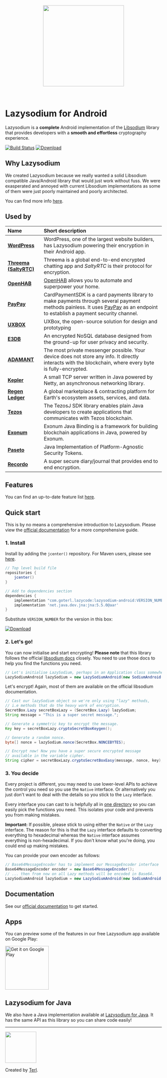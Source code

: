 <br>

<p align="center"><img width="260" style="float: center;" style="display: inline;" src="https://filedn.com/lssh2fV92SE8dRT5CWJvvSy/lazycode/lazysodium/large_logo.png" /></p>
  
<br>
  
# Lazysodium for Android
  
Lazysodium is a **complete** Android implementation of the [Libsodium](https://github.com/jedisct1/libsodium) library that provides developers with a **smooth and effortless** cryptography experience.

[![Build Status](https://dev.azure.com/gurpreetishere/Lazysodium/_apis/build/status/terl.lazysodium-android?branchName=master)](https://dev.azure.com/gurpreetishere/Lazysodium/_build/latest?definitionId=3&branchName=master)
[![Download](https://api.bintray.com/packages/terl/lazysodium-maven/lazysodium-android/images/download.svg) ](https://bintray.com/terl/lazysodium-maven/lazysodium-android/_latestVersion)


## Why Lazysodium
We created Lazysodium because we really wanted a solid Libsodium compatible Java/Android library that would just work without fuss. We were exasperated and annoyed with current Libsodium implementations as some of them were just poorly maintained and poorly architected.

You can find more info [here](https://docs.lazycode.co/lazysodium/about-1).

## Used by

| **Name** | **Short description** | 
| :--- | :--- | 
| [**WordPress**](https://apps.wordpress.com/mobile/) | WordPress, one of the largest website builders, has Lazysodium powering their encryption in their Android app. |
| [**Threema \(SaltyRTC\)**](https://github.com/saltyrtc/saltyrtc-client-java) | Threema is a global end-to-end encrypted chatting app and _SaltyRTC_ is their protocol for encryption. |
| [**OpenHAB**](https://github.com/openhab/openhab-osgiify) | [OpenHAB](https://www.openhab.org/) allows you to automate and superpower your home. |
| [**PayPay**](https://github.com/paypayue/AndroidPaymentSDK) | CardPaymentSDK is a card payments library to make payments through several payment methods painless. It uses [PayPay](https://paypay.pt/paypay/) as an endpoint to establish a payment security channel. | 
| [**UXBOX**](https://github.com/uxbox/uxbox) | UXBox, the open-source solution for design and prototyping |
| [**E3DB**](https://tozny.com/e3db/) | An encrypted NoSQL database designed from the ground-up for user privacy and security. | 
| [**ADAMANT**](https://adamant.im/) | The most private messenger possible. Your device does not store any info. It directly interacts with the blockchain, where every byte is fully-encrypted. | 
| [**Kepler**](https://github.com/Quackster/Kepler) | A small TCP server written in Java powered by Netty, an asynchronous networking library. |
| [**Regen Ledger**](https://www.regen.network/) | A global marketplace & contracting platform for Earth's ecosystem assets, services, and data. |
| [**Tezos**](https://github.com/LMilfont/TezosJ-plainjava) | The TezosJ SDK library enables plain Java developers to create applications that communicates with Tezos blockchain. |
| [**Exonum**](https://github.com/exonum/exonum-java-binding) | Exonum Java Binding is a framework for building blockchain applications in Java, powered by Exonum. |
| [**Paseto**](https://github.com/atholbro/paseto) | Java Implementation of Platform-Agnostic Security Tokens. |
| [**Recordo**](https://recordo.co) | A super secure diary/journal that provides end to end encryption. |

## Features
You can find an up-to-date feature list [here](https://docs.lazycode.co/lazysodium/about-1/features).

## Quick start

This is by no means a comprehensive introduction to Lazysodium. Please view the [official documentation](https://docs.lazycode.co/lazysodium/usage/installation) for a more comprehensive guide.

### 1. Install
Install by adding the `jcenter()` repository. For Maven users, please see [here](https://docs.lazycode.co/lazysodium/usage/installation).

```groovy
// Top level build file
repositories {
    jcenter()
}

// Add to dependencies section
dependencies {
    implementation "com.goterl.lazycode:lazysodium-android:VERSION_NUMBER@aar"
    implementation 'net.java.dev.jna:jna:5.5.0@aar'
}
```

Substitute `VERSION_NUMBER` for the version in this box:

[![Download](https://api.bintray.com/packages/terl/lazysodium-maven/lazysodium-android/images/download.svg) ](https://bintray.com/terl/lazysodium-maven/lazysodium-android/_latestVersion)


### 2. Let's go!

You can now initialise and start encrypting! **Please note** that this library follows the official [libsodium docs](https://download.libsodium.org/doc/) closely. You need to use those docs to help you find the functions you need.

```java
// Let's initialise LazySodium, perhaps in an Application class somewhere
LazySodiumAndroid lazySodium = new LazySodiumAndroid(new SodiumAndroid());
```

Let's encrypt! Again, most of them are available on the official libsodium documentation.

```java
// Cast our lazySodium object so we're only using "lazy" methods, 
// i.e methods that do the heavy work of encryption.
SecretBox.Lazy secretBoxLazy = (SecretBox.Lazy) lazySodium;
String message = "This is a super secret message.";

// Generate a symmetric key to encrypt the message.
Key key = secretBoxLazy.cryptoSecretBoxKeygen();

// Generate a random nonce.
byte[] nonce = lazySodium.nonce(SecretBox.NONCEBYTES);

// Encrypt now! Now you have a super secure encrypted message
// available in the variable cipher.
String cipher = secretBoxLazy.cryptoSecretBoxEasy(message, nonce, key);
```

### 3. You decide

Every project is different, you may need to use lower-level APIs to achieve the control you need so you use the `Native` interface. Or alternatively you just don't want to deal with the details so you stick to the `Lazy` interface.

Every interface you can cast to is helpfully all in [one directory](https://github.com/terl/lazysodium-java/tree/20c9a43aac6be5f23209b15870a8cbf73e26ab22/src/main/java/com/goterl/lazycode/lazysodium/interfaces) so you can easily pick the functions you need. This isolates your code and prevents you from making mistakes.

**Important:** If possible, please stick to using either the `Native` *or* the `Lazy` interface. The reason for this is that the `Lazy` interface defaults to converting everything to hexadecimal whereas the `Native` interface assumes everything is non-hexadecimal. If you don't know what you're doing, you could end up making mistakes.

You can provide your own encoder as follows:

```java
// Base64MessageEncoder has to implement our MessageEncoder interface
Base64MessageEncoder encoder = new Base64MessageEncoder(); 
// ... then from now on all Lazy methods will be encoded in Base64.
LazySodiumAndroid lazySodium = new LazySodiumAndroid(new SodiumAndroid(), encoder); 
```

## Documentation

See our [official documentation](https://docs.lazycode.co/lazysodium) to get started.

## Apps

You can preview some of the features in our free Lazysodium app available on Google Play:

<a href='https://play.google.com/store/apps/details?id=com.goterl.lazycode.lazysodium.example&pcampaignid=MKT-Other-global-all-co-prtnr-py-PartBadge-Mar2515-1'><img alt='Get it on Google Play' src='https://play.google.com/intl/en_gb/badges/images/generic/en_badge_web_generic.png' width="140"/></a>


## Lazysodium for Java
We also have a Java implementation available at [Lazysodium for Java](https://github.com/terl/lazysodium-java). It has the same API as this library so you can share code easily!


---

<a href="https://terl.co"><img width="100" style="float: left: display: inline;" src="https://filedn.com/lssh2fV92SE8dRT5CWJvvSy/terl.png" /></a>

Created by [Terl](https://terl.co).
